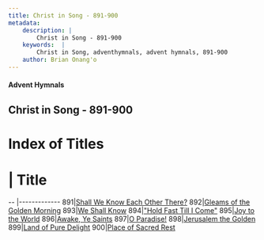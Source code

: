 ```yaml
---
title: Christ in Song - 891-900
metadata:
    description: |
        Christ in Song - 891-900
    keywords:  |
        Christ in Song, adventhymnals, advent hymnals, 891-900
    author: Brian Onang'o
---
```


#### Advent Hymnals
## Christ in Song - 891-900

# Index of Titles
# | Title                        
-- |-------------
891|[Shall We Know Each Other There?](/christ-in-song/801-900/891-900/Shall-We-Know-Each-Other-There)
892|[Gleams of the Golden Morning](/christ-in-song/801-900/891-900/Gleams-of-the-Golden-Morning)
893|[We Shall Know](/christ-in-song/801-900/891-900/We-Shall-Know)
894|["Hold Fast Till I Come"](/christ-in-song/801-900/891-900/"Hold-Fast-Till-I-Come")
895|[Joy to the World](/christ-in-song/801-900/891-900/Joy-to-the-World)
896|[Awake, Ye Saints](/christ-in-song/801-900/891-900/Awake,-Ye-Saints)
897|[O Paradise!](/christ-in-song/801-900/891-900/O-Paradise!)
898|[Jerusalem the Golden](/christ-in-song/801-900/891-900/Jerusalem-the-Golden)
899|[Land of Pure Delight](/christ-in-song/801-900/891-900/Land-of-Pure-Delight)
900|[Place of Sacred Rest](/christ-in-song/801-900/891-900/Place-of-Sacred-Rest)